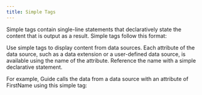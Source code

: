 ```yaml
---
title: Simple Tags
---
```


Simple tags contain single-line statements that declaratively state the content that is output as a result. Simple tags follow this format:

<gist data-gist="https://gist.github.com/ryanwilliamsET/7efee404a303e8a53dfdec54af88e53b.js"></gist>

Use simple tags to display content from data sources. Each attribute of the data source, such as a data extension or a user-defined data source, is available using the name of the attribute. Reference the name with a simple declarative statement.

For example, Guide calls the data from a data source with an attribute of FirstName using this simple tag:

<gist data-gist="https://gist.github.com/ryanwilliamsET/1d2c09e1249d5e84480fa467a3e10b45.js"></gist>
